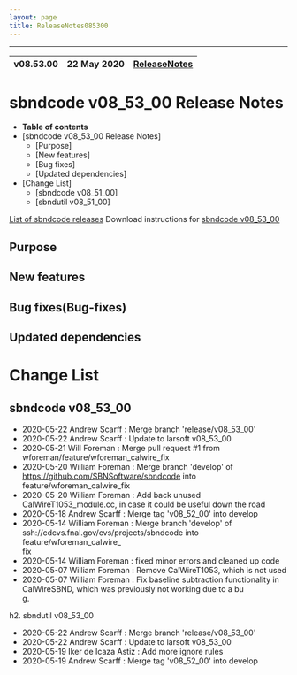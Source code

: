 ```yaml
---
layout: page
title: ReleaseNotes085300
---
```


 ------------------------------------------------------------------
| v08.53.00 | 22 May 2020  |  [ReleaseNotes](ReleaseNotes085300.html) |
| ---| --- | --- |



sbndcode v08_53_00 Release Notes
=======================================================================================

-   **Table of contents**
-   [sbndcode v08_53_00 Release Notes]
    -   [Purpose]
    -   [New features]
    -   [Bug fixes]
    -   [Updated dependencies]
-   [Change List]
    -   [sbndcode v08\_51\_00]
    -   [sbndutil v08\_51\_00]

[List of sbndcode releases](List_of_SBND_code_releases.html)
Download instructions for [sbndcode v08_53_00](http://scisoft.fnal.gov/scisoft/bundles/sbnd/v08_53_00/sbndcode-v08_53_00.html)

Purpose
---------------------------------------------------

New features
---------------------------------------------------

Bug fixes(Bug-fixes)
---------------------------------------------------

Updated dependencies
---------------------------------------------------

Change List
==========================================

sbndcode v08_53_00
---------------------------------------------------

* 2020-05-22  Andrew Scarff : Merge branch 'release/v08_53_00'
* 2020-05-22  Andrew Scarff : Update to larsoft v08_53_00
* 2020-05-21  Will Foreman : Merge pull request #1 from wforeman/feature/wforeman_calwire_fix
* 2020-05-20  William Foreman : Merge branch 'develop' of https://github.com/SBNSoftware/sbndcode into feature/wforeman_calwire_fix
* 2020-05-20  William Foreman : Add back unused CalWireT1053_module.cc, in case it could be useful down the road
* 2020-05-18  Andrew Scarff : Merge tag 'v08_52_00' into develop
* 2020-05-14  William Foreman : Merge branch 'develop' of ssh://cdcvs.fnal.gov/cvs/projects/sbndcode into feature/wforeman_calwire_\
fix
* 2020-05-14  William Foreman : fixed minor errors and cleaned up code
* 2020-05-07  William Foreman : Remove CalWireT1053, which is not used
* 2020-05-07  William Foreman : Fix baseline subtraction functionality in CalWireSBND, which was previously not working due to a bu\
g.

h2. sbndutil v08_53_00

* 2020-05-22  Andrew Scarff : Merge branch 'release/v08_53_00'
* 2020-05-22  Andrew Scarff : Update to larsoft v08_53_00
* 2020-05-19  Iker de Icaza Astiz : Add more ignore rules
* 2020-05-19  Andrew Scarff : Merge tag 'v08_52_00' into develop

